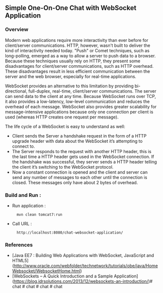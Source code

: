 ## Simple One-On-One Chat with WebSocket Application

### Overview
Modern web applications require more interactivity than ever before for client/server communications. HTTP, however, 
wasn't built to deliver the kind of interactivity needed today. "Push" or Comet techniques, such as long-polling, 
emerged as a way to allow a server to push data to a browser. Because these techniques usually rely on HTTP, 
they present some disadvantages for client/server communications, such as HTTP overhead. These disadvantages result in 
less efficient communication between the server and the web browser, especially for real-time applications.

WebSocket provides an alternative to this limitation by providing bi-directional, full-duplex, real-time, 
client/server communications. The server can send data to the client at any time. Because WebSocket runs over TCP, 
it also provides a low-latency, low-level communication and reduces the overhead of each message. 
WebSocket also provides greater scalability for message-intensive applications because only one connection per client 
is used (whereas HTTP creates one request per message). 

The life cycle of a WebSocket is easy to understand as well:

* Client sends the Server a handshake request in the form of a HTTP upgrade header with data about the WebSocket 
it’s attempting to connect to.
* The Server responds to the request with another HTTP header, this is the last time a HTTP header gets used in 
the WebSocket connection. If the handshake was successful, they server sends a HTTP header telling the client 
it’s switching to the WebSocket protocol.
* Now a constant connection is opened and the client and server can send any number of messages to each other 
until the connection is closed. These messages only have about 2 bytes of overhead.

### Build and Run :

* Run application :

    	mvn clean tomcat7:run

* Call URL :

		http://localhost:8080/chat-websocket-application/

### References
* [Java EE7 : Building Web Applications with WebSocket, JavaScript and HTML5]
(http://www.oracle.com/webfolder/technetwork/tutorials/obe/java/HomeWebsocket/WebsocketHome.html)
* [WebSockets – A Quick Introduction and a Sample Application] 
(https://blog.idrsolutions.com/2013/12/websockets-an-introduction/)#   c h a t  
 #   c h a t  
 #   c h a t  
 #   c h a t  
 